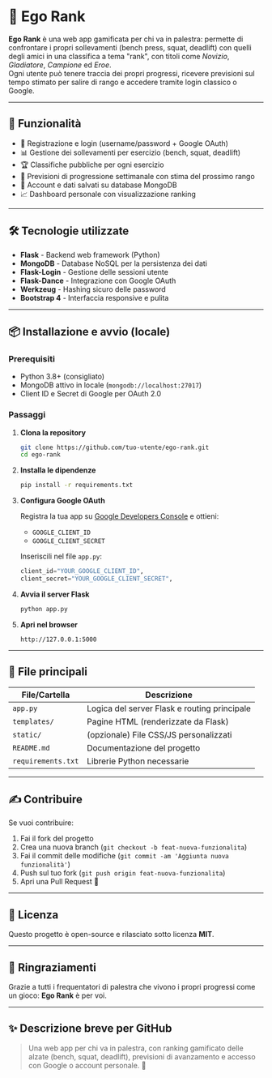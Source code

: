 # 💪 Ego Rank

**Ego Rank** è una web app gamificata per chi va in palestra: permette di confrontare i propri sollevamenti (bench press, squat, deadlift) con quelli degli amici in una classifica a tema "rank", con titoli come *Novizio*, *Gladiatore*, *Campione* ed *Eroe*.  
Ogni utente può tenere traccia dei propri progressi, ricevere previsioni sul tempo stimato per salire di rango e accedere tramite login classico o Google.

---

## 🚀 Funzionalità

- 👤 Registrazione e login (username/password + Google OAuth)
- 📊 Gestione dei sollevamenti per esercizio (bench, squat, deadlift)
- 🏆 Classifiche pubbliche per ogni esercizio
- 🔮 Previsioni di progressione settimanale con stima del prossimo rango
- 🔐 Account e dati salvati su database MongoDB
- 📈 Dashboard personale con visualizzazione ranking

---

## 🛠️ Tecnologie utilizzate

- **Flask** - Backend web framework (Python)
- **MongoDB** - Database NoSQL per la persistenza dei dati
- **Flask-Login** - Gestione delle sessioni utente
- **Flask-Dance** - Integrazione con Google OAuth
- **Werkzeug** - Hashing sicuro delle password
- **Bootstrap 4** - Interfaccia responsive e pulita

---

## 📦 Installazione e avvio (locale)

### Prerequisiti

- Python 3.8+ (consigliato)
- MongoDB attivo in locale (`mongodb://localhost:27017`)
- Client ID e Secret di Google per OAuth 2.0

### Passaggi

1. **Clona la repository**
   ```bash
   git clone https://github.com/tuo-utente/ego-rank.git
   cd ego-rank
   ```

2. **Installa le dipendenze**
   ```bash
   pip install -r requirements.txt
   ```

3. **Configura Google OAuth**

   Registra la tua app su [Google Developers Console](https://console.developers.google.com/) e ottieni:

   - `GOOGLE_CLIENT_ID`
   - `GOOGLE_CLIENT_SECRET`

   Inseriscili nel file `app.py`:
   ```python
   client_id="YOUR_GOOGLE_CLIENT_ID",
   client_secret="YOUR_GOOGLE_CLIENT_SECRET",
   ```

4. **Avvia il server Flask**
   ```bash
   python app.py
   ```

5. **Apri nel browser**
   ```
   http://127.0.0.1:5000
   ```

---

## 📁 File principali

| File/Cartella         | Descrizione                                  |
|-----------------------|----------------------------------------------|
| `app.py`              | Logica del server Flask e routing principale |
| `templates/`          | Pagine HTML (renderizzate da Flask)          |
| `static/`             | (opzionale) File CSS/JS personalizzati       |
| `README.md`           | Documentazione del progetto                   |
| `requirements.txt`    | Librerie Python necessarie                   |

---

## ✍️ Contribuire

Se vuoi contribuire:

1. Fai il fork del progetto
2. Crea una nuova branch (`git checkout -b feat-nuova-funzionalita`)
3. Fai il commit delle modifiche (`git commit -am 'Aggiunta nuova funzionalità'`)
4. Push sul tuo fork (`git push origin feat-nuova-funzionalita`)
5. Apri una Pull Request 🚀

---

## 📄 Licenza

Questo progetto è open-source e rilasciato sotto licenza **MIT**.

---

## 🙏 Ringraziamenti

Grazie a tutti i frequentatori di palestra che vivono i propri progressi come un gioco: **Ego Rank** è per voi.

---

## ✨ Descrizione breve per GitHub

> Una web app per chi va in palestra, con ranking gamificato delle alzate (bench, squat, deadlift), previsioni di avanzamento e accesso con Google o account personale. 💪

